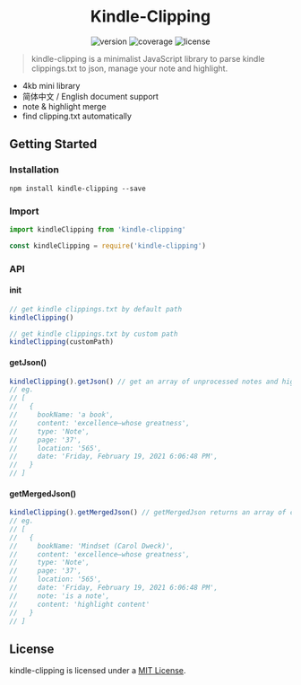 <h1 align="center">Kindle-Clipping</h1>

<p align="center">
<img src="https://img.shields.io/badge/npm-v1.0.2-519dd9.svg" alt="version">
<img src="https://img.shields.io/codecov/c/github/morehardy/kindle-clipping/coverage.svg?style=flat-square" alt="coverage">
<img src="https://img.shields.io/github/license/morehardy/kindle-clipping" alt="license">

</p>

> kindle-clipping is a minimalist JavaScript library to parse kindle clippings.txt to json, manage your note and highlight.


- 4kb mini library
- 简体中文 / English document support
- note & highlight merge
- find clipping.txt automatically

## Getting Started

### Installation

```console
npm install kindle-clipping --save
```

### Import

```javascript
import kindleClipping from 'kindle-clipping'

const kindleClipping = require('kindle-clipping')

```

### API

#### init

```javascript
// get kindle clippings.txt by default path
kindleClipping()

// get kindle clippings.txt by custom path
kindleClipping(customPath)
```
#### getJson()
```javascript
kindleClipping().getJson() // get an array of unprocessed notes and highlight objects
// eg.
// [
//   {
//     bookName: 'a book',
//     content: 'excellence—whose greatness',       
//     type: 'Note',
//     page: '37',
//     location: '565',
//     date: 'Friday, February 19, 2021 6:06:48 PM',
//   }
// ]
```
#### getMergedJson()
```javascript
kindleClipping().getMergedJson() // getMergedJson returns an array of combined notes and annotation objects
// eg.
// [
//   {
//     bookName: 'Mindset (Carol Dweck)',
//     content: 'excellence—whose greatness',       
//     type: 'Note',
//     page: '37',
//     location: '565',
//     date: 'Friday, February 19, 2021 6:06:48 PM',
//     note: 'is a note',
//     content: 'highlight content'
//   }
// ]
```


## License

kindle-clipping is licensed under a [MIT License](./LICENSE).